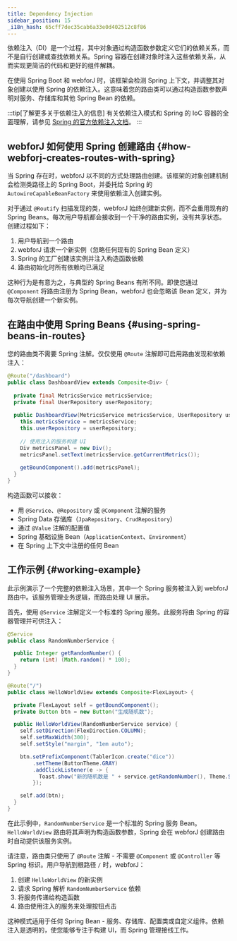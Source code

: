 ```yaml
---
title: Dependency Injection
sidebar_position: 15
_i18n_hash: 65cff7dec35cab6a33e0d402512c8f86
---
```

依赖注入（DI）是一个过程，其中对象通过构造函数参数定义它们的依赖关系，而不是自行创建或查找依赖关系。Spring 容器在创建对象时注入这些依赖关系，从而实现更简洁的代码和更好的组件解耦。

在使用 Spring Boot 和 webforJ 时，该框架会检测 Spring 上下文，并调整其对象创建以使用 Spring 的依赖注入。这意味着您的路由类可以通过构造函数参数声明对服务、存储库和其他 Spring Bean 的依赖。

:::tip[了解更多关于依赖注入的信息]
有关依赖注入模式和 Spring 的 IoC 容器的全面理解，请参见 [Spring 的官方依赖注入文档](https://docs.spring.io/spring-framework/reference/core/beans/dependencies/factory-collaborators.html)。
:::

## webforJ 如何使用 Spring 创建路由 {#how-webforj-creates-routes-with-spring}

当 Spring 存在时，webforJ 以不同的方式处理路由创建。该框架的对象创建机制会检测类路径上的 Spring Boot，并委托给 Spring 的 `AutowireCapableBeanFactory` 来使用依赖注入创建实例。

对于通过 `@Routify` 扫描发现的类，webforJ 始终创建新实例，而不会重用现有的 Spring Beans。每次用户导航都会接收到一个干净的路由实例，没有共享状态。创建过程如下：

1. 用户导航到一个路由
2. webforJ 请求一个新实例（忽略任何现有的 Spring Bean 定义）
3. Spring 的工厂创建该实例并注入构造函数依赖
4. 路由初始化时所有依赖均已满足

这种行为是有意为之，与典型的 Spring Beans 有所不同。即使您通过 `@Component` 将路由注册为 Spring Bean，webforJ 也会忽略该 Bean 定义，并为每次导航创建一个新实例。

## 在路由中使用 Spring Beans {#using-spring-beans-in-routes}

您的路由类不需要 Spring 注解。仅仅使用 `@Route` 注解即可启用路由发现和依赖注入：

```java
@Route("/dashboard")
public class DashboardView extends Composite<Div> {
  
  private final MetricsService metricsService;
  private final UserRepository userRepository;
  
  public DashboardView(MetricsService metricsService, UserRepository userRepository) {
    this.metricsService = metricsService;
    this.userRepository = userRepository;
    
    // 使用注入的服务构建 UI
    Div metricsPanel = new Div();
    metricsPanel.setText(metricsService.getCurrentMetrics());
    
    getBoundComponent().add(metricsPanel);
  }
}
```

构造函数可以接收：
- 用 `@Service`、`@Repository` 或 `@Component` 注解的服务
- Spring Data 存储库（`JpaRepository`、`CrudRepository`）
- 通过 `@Value` 注解的配置值
- Spring 基础设施 Bean（`ApplicationContext`、`Environment`）
- 在 Spring 上下文中注册的任何 Bean

## 工作示例 {#working-example}

此示例演示了一个完整的依赖注入场景，其中一个 Spring 服务被注入到 webforJ 路由中。该服务管理业务逻辑，而路由处理 UI 展示。

首先，使用 `@Service` 注解定义一个标准的 Spring 服务。此服务将由 Spring 的容器管理并可供注入：

```java title="RandomNumberService.java"
@Service
public class RandomNumberService {

  public Integer getRandomNumber() {
    return (int) (Math.random() * 100);
  }
}
```

```java title="HelloWorldView.java"
@Route("/")
public class HelloWorldView extends Composite<FlexLayout> {

  private FlexLayout self = getBoundComponent();
  private Button btn = new Button("生成随机数");

  public HelloWorldView(RandomNumberService service) {
    self.setDirection(FlexDirection.COLUMN);
    self.setMaxWidth(300);
    self.setStyle("margin", "1em auto");

    btn.setPrefixComponent(TablerIcon.create("dice"))
        .setTheme(ButtonTheme.GRAY)
        .addClickListener(e -> {
          Toast.show("新的随机数是 " + service.getRandomNumber(), Theme.SUCCESS);
        });

    self.add(btn);
  }
}
```

在此示例中，`RandomNumberService` 是一个标准的 Spring 服务 Bean。`HelloWorldView` 路由将其声明为构造函数参数，Spring 会在 webforJ 创建路由时自动提供该服务实例。

请注意，路由类只使用了 `@Route` 注解 - 不需要 `@Component` 或 `@Controller` 等 Spring 标识。用户导航到根路径 `/` 时，webforJ：

1. 创建 `HelloWorldView` 的新实例 
2. 请求 Spring 解析 `RandomNumberService` 依赖
3. 将服务传递给构造函数
4. 路由使用注入的服务来处理按钮点击

这种模式适用于任何 Spring Bean - 服务、存储库、配置类或自定义组件。依赖注入是透明的，使您能够专注于构建 UI，而 Spring 管理接线工作。
